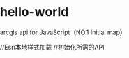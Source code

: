 # hello-world
arcgis api for JavaScript（NO.1 Initial map）
<!DOCTYPE html>
<html>
  <head>
    <meta http-equiv="Content-Type" content="text/html; charset=utf-8">
    <meta name="viewport" content="initial-scale=1, maximum-scale=1,user-scalable=no"/>
    <title>Simple Map</title>
    //Esri本地样式加载
    <link rel="stylesheet" href="http://localhost/arcgis_js_api/library/3.17/3.17/esri/css/esri.css">
    <style>
      html, body, #map {
        height: 100%;
        margin: 0;
        padding: 0;
      }
    </style>
   //初始化所需的API
    <script src="http://localhost/arcgis_js_api/library/3.17/3.17/init.js"></script>
    <script>
        var map;

        require(["esri/map", "dojo/domReady!"], function (Map) {
            map = new Map("map", {
                basemap: "topo",  //For full list of pre-defined basemaps, navigate to http://arcg.is/1JVo6Wd
                center: [-122.45, 37.75], // longitude, latitude
                zoom: 13
            });
        });
    </script>
  </head>

  <body>
    <div id="map"></div>
  </body>
</html>
